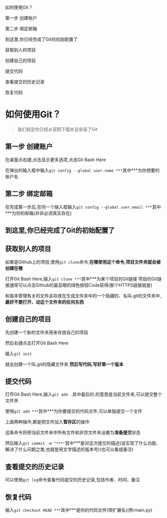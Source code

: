 如何使用Git？

第一步 创建账户

第二步 绑定邮箱

到这里,你已经完成了Git的初始配置了

获取别人的项目

创建自己的项目

提交代码

查看提交的历史记录

恢复代码

# 如何使用Git？

> 我们假定你已经从官网下载并且安装了Git

## 第一步 创建账户

在桌面点右键,点击显示更多选项,点击Git Bash Here

在弹出的输入框中输入`git config --global user.name ***`其中***为你想要的账户名

## 第二步 绑定邮箱

在完成第一步后,在同一个输入框输入`git config --global user.email ***`其中***为你的邮箱(并非必须真实存在)

## 到这里,你已经完成了Git的初始配置了

## 获取别人的项目

如果是Github上的项目,使用`git clone`命令,**在哪使用这个命令,项目文件夹就会被创建在哪**

打开Git Bash Here,输入`git clone ***`其中***为某个项目的Git链接 项目的Git链接通常可以点击Github的最显眼的绿色按钮Code获得(那个HTTPS链接就是)

和版本管理有关的文件会存放在生成文件夹中的一个隐藏的、名叫.git的文件夹中,**最好不要打开、动这个文件夹的任何东西**

## 创建自己的项目

先创建一个新的文件夹用来存放自己的项目

然后右键点击打开Git Bash Here

输入`git init`

就会创建一个叫.git的隐藏文件夹 **然后写代码,写好第一个版本**

## 提交代码

打开Git Bash Here,输入`git add .`其中最后的.的意思是当前文件夹,可以提交整个文件夹

使用`git add ***`其中***为你要提交的代码文件,可以单独提交一个文件

上面两种操作,都是把文件加入**暂存区**的操作

这条命令将把当前文件夹中所有文件和非空文件夹设置为**准备提交**状态

然后输入`git commit -m "***"`其中***是对这次提交的描述(说实现了什么功能、解决了什么问题之类,也就是用文字描述的版本号)(也可以看成备注)

## 查看提交的历史记录

可以使用`git log`命令查看代码提交的历史记录,包括作者、时间、备注

## 恢复代码

输入`git checkout HEAD ***`其中***是你的代码文件(带扩展名)(例:main.py)